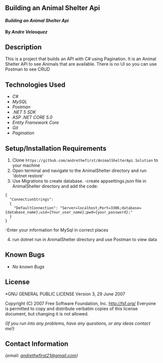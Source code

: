 ## Building an Animal Shelter Api

#### _Building an Animal Shelter Api_

#### By _**Andre Velasquez**_
## Description
This is a project that builds an API with C# using Pagination. It is an Animal Shelter APi to see Animals that are available. There is no UI so you can use Postman to see CRUD

## Technologies Used

* _C#_
* _MySQL_ 
* _Postman_
* _.NET 5 SDK_
* _ASP .NET CORE 5.0_
* _Entity Framework Core_
* _Git_
* _Pagination_

## Setup/Installation Requirements

1. Clone `https://github.com/andrethefirst/AnimalShelterApi.Solution` to your machine
2. Open terminal and navigate to the AnimalShelter directory and run 'dotnet restore'
3. Use Migrations to create database.
  -create appsettings.json file in AnimalShelter directory and add the code:
  ````
  {
    "ConnectionStrings":
    {
      "DefaultConnection": "Server=localhost;Port=3306;database={database_name};uid={Your_user_name};pwd={your_password};"
    }
  }
  ````
  -Enter your information for MySql in correct places

4. run dotnet run in AnimalShelter directory and use Postman to view data

## Known Bugs

* _No known Bugs_

## License

*GNU GENERAL PUBLIC LICENSE
                       Version 3, 29 June 2007

 Copyright (C) 2007 Free Software Foundation, Inc. <http://fsf.org/>
 Everyone is permitted to copy and distribute verbatim copies
 of this license document, but changing it is not allowed.

 _{If you run into any problems, have any questions, or any ideas contact me!}_

 ## Contact Information

 _{email: andrethefirst21@gmail.com}_